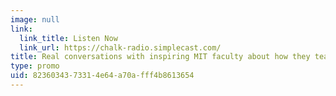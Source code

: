 ```yaml
---
image: null
link:
  link_title: Listen Now
  link_url: https://chalk-radio.simplecast.com/
title: Real conversations with inspiring MIT faculty about how they teach.
type: promo
uid: 82360343-7331-4e64-a70a-fff4b8613654
---
```

